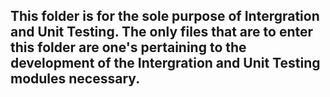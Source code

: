 ## **This folder is for the sole purpose of Intergration and Unit Testing. The only files that are to enter this folder are one's pertaining to the development of the Intergration and Unit Testing modules necessary.**
